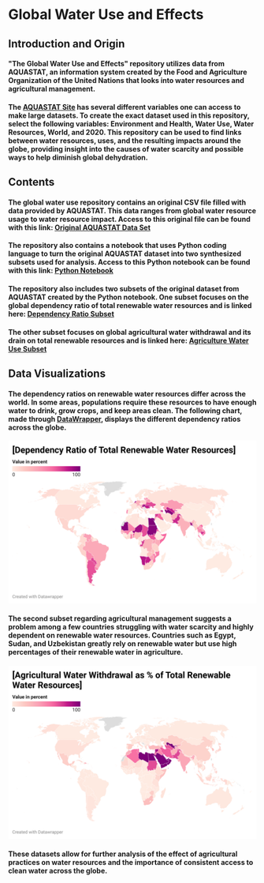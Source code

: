 # **Global Water Use and Effects**
## **Introduction and Origin**
#### "The Global Water Use and Effects" repository utilizes data from AQUASTAT, an information system created by the Food and Agriculture Organization of the United Nations that looks into water resources and agricultural management. 
#### The [AQUASTAT Site](https://data.apps.fao.org/aquastat/?lang=en) has several different variables one can access to make large datasets. To create the exact dataset used in this repository, select the following variables: Environment and Health, Water Use, Water Resources, World, and 2020. This repository can be used to find links between water resources, uses, and the resulting impacts around the globe, providing insight into the causes of water scarcity and possible ways to help diminish global dehydration.
## **Contents**
#### The global water use repository contains an original CSV file filled with data provided by AQUASTAT. This data ranges from global water resource usage to water resource impact. Access to this original file can be found with this link: [Original AQUASTAT Data Set](Datasets/AquastatOriginalData.csv)
#### The repository also contains a notebook that uses Python coding language to turn the original AQUASTAT dataset into two synthesized subsets used for analysis. Access to this Python notebook can be found with this link: [Python Notebook](PythonNotebook.ipynb)
#### The repository also includes two subsets of the original dataset from AQUASTAT created by the Python notebook. One subset focuses on the global dependency ratio of total renewable water resources and is linked here: [Dependency Ratio Subset](Datasets/dependencyratio.csv) 
#### The other subset focuses on global agricultural water withdrawal and its drain on total renewable resources and is linked here: [Agriculture Water Use Subset](Datasets/agriculturalwater.csv)
## **Data Visualizations**
#### The dependency ratios on renewable water resources differ across the world. In some areas, populations require these resources to have enough water to drink, grow crops, and keep areas clean. The following chart, made through [DataWrapper](https://app.datawrapper.de/select/map), displays the different dependency ratios across the globe. 
#### ![alt-text](Visualizations/DependencyRatioGraph.png)
#### The second subset regarding agricultural management suggests a problem among a few countries struggling with water scarcity and highly dependent on renewable water resources. Countries such as Egypt, Sudan, and Uzbekistan greatly rely on renewable water but use high percentages of their renewable water in agriculture.
#### ![alt-text](Visualizations/AgriculturalWithdrawalGraph.png)
#### These datasets allow for further analysis of the effect of agricultural practices on water resources and the importance of consistent access to clean water across the globe.
